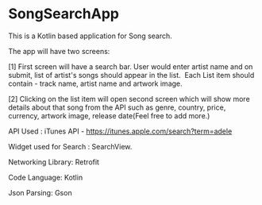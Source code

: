 # SongSearchApp
This is a Kotlin based application for Song search.

The app will have two screens: 

[1] First screen will have a search bar.
User would enter artist name and on submit, list of artist's songs should appear in the list. 
Each List item should contain - track name, artist name and artwork image.

[2] Clicking on the list item will open second screen which will show more details about that song from the API such as
genre, country, price, currency, artwork image, release date(Feel free to add more.)

API Used : iTunes API - https://itunes.apple.com/search?term=adele

Widget used for Search : SearchView.

Networking Library: Retrofit

Code Language: Kotlin

Json Parsing: Gson
